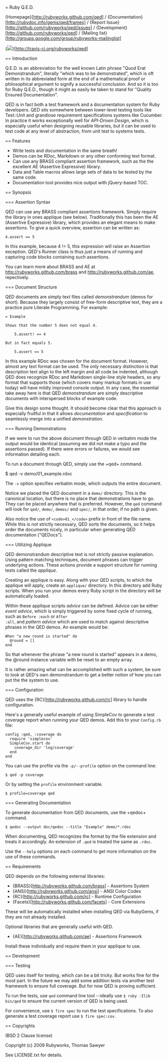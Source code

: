 = Ruby Q.E.D.

{Homepage}[http://rubyworks.github.com/qed] /
{Documentation}[http://rubydoc.info/gems/qed/frames] /
{Report Issue}[http://github.com/rubyworks/qed/issues] /
{Development}[http://github.com/rubyworks/qed] /
{Mailing list}[http://groups.google.com/group/rubyworks-mailinglist]

{<img src="http://travis-ci.org/rubyworks/qed.png" />}[http://travis-ci.org/rubyworks/qed]


== Introduction

Q.E.D. is an abbreviation for the well known Latin phrase "Quod Erat Demonstrandum",
literally "which was to be demonstrated", which is oft written in its abbreviated
form at the end of a mathematical proof or philosophical argument to signify
a successful conclusion. And so it is too for Ruby Q.E.D., though it might as easily
be taken to stand for "Quality Ensured Documentation". 

QED is in fact both a test framework and a documentation system for Ruby
developers. QED sits somewhere between lower-level testing tools like Test::Unit
and grandiose requirement specifications systems like Cucumber. In practice it
works exceptionally well for <i>API-Driven Design</i>, which is especially
useful when designing reusable libraries, but it can be used to test code at
any level of abstraction, from unit test to systems tests.


== Features

* Write tests and documentation in the same breath!
* Demos can be RDoc, Markdown or any other conforming text format.
* Can use any BRASS compliant assertion framework, such as the the excellent AE (Assertive Expressive) library.
* Data and Table macros allows large sets of data to be tested by the same code.
* Documentation tool provides nice output with jQuery-based TOC.


== Synopsis

=== Assertion Syntax

QED can use any BRASS compliant assertions framework. Simply require the library in
ones applique (see below). Traditionally this has been the AE (Assertive Expressive) library,
which provides an elegant means to make assertions. To give a quick overview, assertion
can be written as:

    4.assert == 5

In this example, because 4 != 5, this expression will raise an Assertion
exception. QED's Runner class is thus just a means of running and capturing
code blocks containing such assertions.

You can learn more about BRASS and AE at http://rubyworks.github.com/brass and
http://rubyworks.github.com/ae, repectively.

=== Document Structure

QED documents are simply text files called *demonstrandum* (demos for short).
Because they largely consist of free-form descriptive text, they are a practice
pure Literate Programming. For example:

    = Example

    Shows that the number 5 does not equal 4.

        5.assert! == 4

    But in fact equals 5.

        5.assert == 5

In this example RDoc was chosen for the document format. However, almost any
text format can be used. The only necessary distinction is that description text
align to the left margin and all code be indented, although QED does recognize
RDoc and Markdown single-line style headers, so any format that supports
those (which covers many markup formats in use today) will have mildly
improved console output. In any case, the essential take away here is that
QED *demonstrandum* are simply descriptive documents with interspersed 
blocks of example code.

Give this design some thought. It should become clear that this approach is
especially fruitful in that it allows *documentation* and *specification*
to seamlessly merge into a unified *demonstration*. 

=== Running Demonstrations

If we were to run the above document through QED in verbatim mode the output
would be identical (assuming we did not make a typo and the assertions passed).
If there were errors or failures, we would see information detailing each.

To run a document through QED, simply use the +qed+ command.

  $ qed -v demo/01_example.rdoc

The <code>-v</code> option specifies verbatim mode, which outputs the entire
document.

Notice we placed the QED document in a <code>demo/</code> directory. This is the
canonical location, but there is no place that demonstrations have to go. They
can be placed anywhere that is preferred. However, the `qed` command
will look for `qed/`, `demo/`, `demos/` and `spec/`, in that order, if no
path is given.

Also notice the use of `<code>01_</code>` prefix in front of the file name.
While this is not strictly necessary, QED sorts the documents, so it helps order
the documents nicely, in particular when generating QED documentation ("QEDocs").

=== Utilizing Applique

QED demonstrandum descriptive text is not strictly passive explanation. Using
pattern matching techniques, document phrases can trigger underlying actions.
These actions provide a support structure for running tests called the *applique*.

Creating an applique is easy. Along with your QED scripts, to which the 
applique will apply, create an <code>applique/</code> directory. In this
directory add Ruby scripts. When you run your demos every Ruby script in 
the directory will be automatically loaded.

Within these applique scripts *advice* can be defined. Advice can be
either *event advice*, which is simply triggered by some fixed cycle
of running, such as <code>Before :each</code> or <code>After :all</code>,
and *pattern advice* which are used to match against descriptive
phrases in the QED demos. An example would be:

    When "a new round is started" do
      @round = []
    end

So that whenever the phrase "a new round is started" appears in a demo,
the @round instance variable with be reset to an empty array.

It is rather amazing what can be accomplished with such a system,
be sure to look at QED's own demonstrandum to get a better notion of
how you can put the the system to use.

=== Configuration

QED uses the {RC}[http://rubyworks.github.com/rc] library to
handle configuration.

Here's a generally useful example of using SimpleCov to generate a test
coverage report when running your QED demos. Add this to your `Config.rb`
file:

    config :qed, :coverage do
      require 'simplecov'
      SimpleCov.start do
        coverage_dir 'log/coverage'
      end
    end

You can use the profile via the `-p/--profile` option on the command line:

    $ qed -p coverage

Or by setting the `profile` environment variable.

    $ profile=coverage qed

=== Generating Documentation

To generate documentation from QED documents, use the +qedoc+ command.

    $ qedoc --output doc/qedoc --title "Example" demo/*.rdoc

When documenting, QED recognizes the format by the file extension and 
treats it accordingly. An extension of <code>.qed</code> is treated the same
as <code>.rdoc</code>.

Use the <code>--help</code> options on each command to get more information
on the use of these commands.


== Requirements

QED depends on the following external libraries:

* {BRASS}[http://rubyworks.github.com/brass] - Assertions System
* {ANSI}[http://rubyworks.github.com/ansi] - ANSI Color Codes
* {RC}[http://rubyworks.github.com/rc] - Runtime Configuration
* {Facets}[http://rubyworks.github.com/facets] - Core Extensions

These will be automatically installed when installing QED via RubyGems,
if they are not already installed.

Optional libraries that are generally useful with QED.

* {AE}[http://rubyworks.github.com/ae] - Assertions Framework

Install these individually and require them in your applique to use.


== Development

=== Testing

QED uses itself for testing, which can be a bit tricky. But works fine for
the most part. In the future we may add some addition tests via another
test framework to ensure full coverage. But for now QED is proving sufficient.

To run the tests, use `qed` command line tool --ideally use `$ ruby -Ilib bin/qed`
to ensure the current version of QED is being used.

For convenience, use `$ fire spec` to run the test specifications. To also 
generate a test coverage report use `$ fire spec:cov`.


== Copyrights

(BSD 2 Clause license)

Copyright (c) 2009 Rubyworks, Thomas Sawyer

See LICENSE.txt for details.

